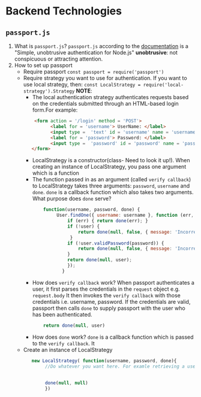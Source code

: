 # Backend Technologies
## `passport.js`
1. What is `passport.js`?
   `passport.js` according to the [documentation](http://www.passportjs.org/) is a "Simple, unobtrusive authentication for Node.js"
    **unobtrusive**: not conspicuous or attracting attention.
2. How to set up passport
   -  Require passport
      `const passport = require('passport')`
   -  Require strategy you want to use for authentication. If you want to use local strategy, then:
      `const LocalStrategy = require('local-strategy').Strategy`
      **NOTE**: 
      -  The local authentication strategy authenticates requests based on the credentials submitted through an HTML-based login form.For example:
      ```html
          <form action = '/login' method = 'POST'>
                <label for = 'username'> UserName: </label>
                <input type =  'text' id = 'username' name = 'username' required >
                <label for = 'password'> Password: </label>
                <input type =  'password' id = 'password' name = 'password' required >
         </form>
      ```
      -  LocalStrategy is a constructor(class- Need to look it up!). When creating an instance of LocalStrategy, you pass one argument which is a function
      -  The function passed in as an argument (called `verify callback`) to LocalStrategy takes three arguments: `password`, `username` and `done`. `done` is a callback function which also takes two
         arguments. What purpose does `done` serve?
         ```javascript
             function(username, password, done) {
                  User.findOne({ username: username }, function (err, user) {
                      if (err) { return done(err); }
                      if (!user) {
                          return done(null, false, { message: 'Incorrect username.' });
                       }
                      if (!user.validPassword(password)) {
                          return done(null, false, { message: 'Incorrect password.' });
                      }
                      return done(null, user);
                      });
                    }
            ```
       -  How does `verify callback` work?
           When passport authenticates a user, it first parses the credentials in the `request` object e.g. `request.body` It then invokes the `verify callback` with those credentials i.e. username, password. If the credentials are valid, passport then calls `done` to supply passport with the user who has been  authenticated.
           ```javascript
               return done(null, user)
           ```
       -  How does `done` work?
           `done` is a callback function which is passed to the `verify callback`. It 
   - Create an instance of LocalStrategy
     ```javascript
        new LocalStrategy( function(username, password, done){
             //Do whatever you want here. For examle retrieving a user from a database
             
             
             done(null, null)
             })
          
     ```
    
    
    

